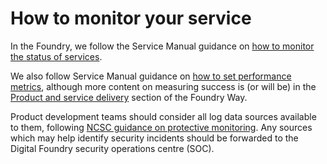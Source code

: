 # How to monitor your service

In the Foundry, we follow the Service Manual guidance on [how to monitor the status of services](https://www.gov.uk/service-manual/technology/monitoring-the-status-of-your-service).

We also follow Service Manual guidance on [how to set performance metrics](https://www.gov.uk/service-manual/measuring-success/how-to-set-performance-metrics-for-your-service), although more content on measuring success is (or will be) in the [Product and service delivery](../../product-and-service-delivery/index.md) section of the Foundry Way.

Product development teams should consider all log data sources available to them, following [NCSC guidance on protective monitoring](https://www.ncsc.gov.uk/collection/device-security-guidance/managing-deployed-devices/logging-and-protective-monitoring). Any sources which may help identify security incidents should be forwarded to the Digital Foundry security operations centre (SOC).
